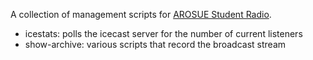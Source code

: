 A collection of management scripts for [AROSUE Student Radio][1].

- icestats: polls the icecast server for the number of current listeners
- show-archive: various scripts that record the broadcast stream

[1]: http://arouseosu.com
